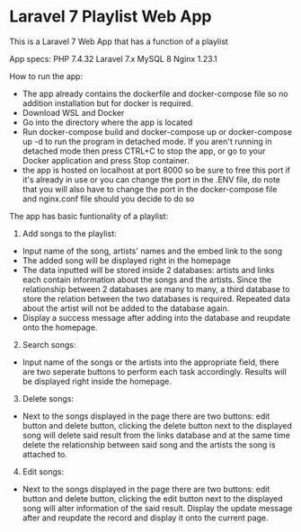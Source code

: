 # Laravel 7 Playlist Web App

This is a Laravel 7 Web App that has a function of a playlist

App specs:
PHP 7.4.32
Laravel 7.x
MySQL 8
Nginx 1.23.1




How to run the app:
- The app already contains the dockerfile and docker-compose file so no addition installation but for docker is required.
- Download WSL and Docker
- Go into the directory where the app is located
- Run docker-compose build and docker-compose up or docker-compose up -d to run the program in detached mode. If you aren't running in detached mode then press CTRL+C to stop the app, or go to your Docker application and press Stop container.
- the app is hosted on localhost at port 8000 so be sure to free this port if it's already in use or you can change the port in the .ENV file, do note that you will also have to change the port in the docker-compose file and nginx.conf file should you decide to do so




The app has basic funtionality of a playlist:
1. Add songs to the playlist:
- Input name of the song, artists' names and the embed link to the song
- The added song will be displayed right in the homepage
- The data inputted will be stored inside 2 databases: artists and links each contain information about the songs and the artists. Since the relationship between 2 databases are many to many, a third database to store the relation between the two databases is required. Repeated data about the artist will not be added to the database again.
- Display a success message after adding into the database and reupdate onto the homepage.

2. Search songs:
- Input name of the songs or the artists into the appropriate field, there are two seperate buttons to perform each task accordingly. Results will be displayed right inside the homepage.

3. Delete songs:
- Next to the songs displayed in the page there are two buttons: edit button and delete button, clicking the delete button next to the displayed song will delete said result from the links database and at the same time delete the relationship between said song and the artists the song is attached to.

4. Edit songs:
- Next to the songs displayed in the page there are two buttons: edit button and delete button, clicking the edit button next to the displayed song will alter information of the said result. Display the update message after and reupdate the record and display it onto the current page.
